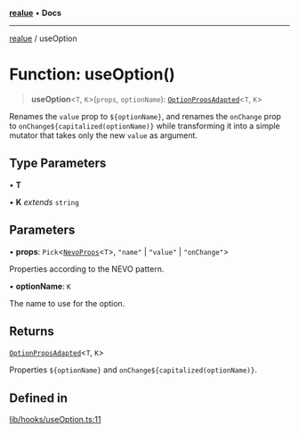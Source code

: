 [**realue**](../README.md) • **Docs**

***

[realue](../README.md) / useOption

# Function: useOption()

> **useOption**\<`T`, `K`\>(`props`, `optionName`): [`OptionPropsAdapted`](../type-aliases/OptionPropsAdapted.md)\<`T`, `K`\>

Renames the `value` prop to `${optionName}`, and renames the `onChange` prop to `onChange${capitalized(optionName)}` while transforming it into a simple mutator that takes only the new `value` as argument.

## Type Parameters

• **T**

• **K** *extends* `string`

## Parameters

• **props**: `Pick`\<[`NevoProps`](../type-aliases/NevoProps.md)\<`T`\>, `"name"` \| `"value"` \| `"onChange"`\>

Properties according to the NEVO pattern.

• **optionName**: `K`

The name to use for the option.

## Returns

[`OptionPropsAdapted`](../type-aliases/OptionPropsAdapted.md)\<`T`, `K`\>

Properties `${optionName}` and `onChange${capitalized(optionName)}`.

## Defined in

[lib/hooks/useOption.ts:11](https://github.com/nevoland/realue/blob/b0a59c2aa8e01af359fa1933a59bc53236ad21c6/lib/hooks/useOption.ts#L11)
